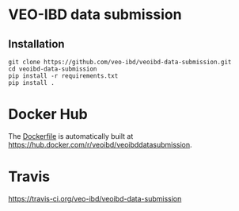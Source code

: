 # VEO-IBD data submission

## Installation

```
git clone https://github.com/veo-ibd/veoibd-data-submission.git
cd veoibd-data-submission
pip install -r requirements.txt
pip install .
```

# Docker Hub

The [Dockerfile](Dockerfile) is automatically built at https://hub.docker.com/r/veoibd/veoibddatasubmission.

# Travis

https://travis-ci.org/veo-ibd/veoibd-data-submission
